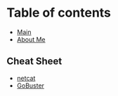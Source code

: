 # Table of contents

* [Main](README.md)
* [About Me](about-me.md)

## Cheat Sheet

* [netcat](cheat-sheet/netcat.md)
* [GoBuster](cheat-sheet/gobuster.md)
